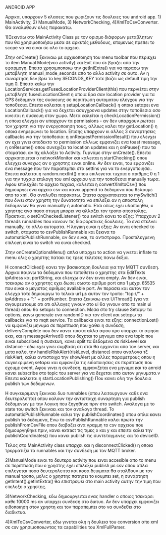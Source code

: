 ANDROID APP

Αρχικα, υπαρχουν 5 κλασεις που χωριζουν τις δουλειες του android app. 1) MainActivity, 2) ManualMode, 3) NetworkChecking, 4)XmlToCsvConverter.
Θα αναλυθουν ολες παρακατω.

1)Ξεκινάω στο MainActivity Class με τον ορισμο διάφορων μεταβλητων που θα χρησιμοποιήσω μεσα σε αρκετές μεθοδους, επομενως πρεπει το scope να να ειναι σε ολο το αρχειο.

Στην onCreate() ξεκιναω με αρχικοποιηση του menu toolbar που περιεχει το item Manual Mode(νεο activity) και Exit που σε βγαζει απο την εφαρμογη.
Επειτα χρησιμποποιω την getIntExtra() για να περασω την μεταβλητη manual_mode_seconds απο το αλλο activity σε αυτο. Αν η συναρτηση δεν βρει το key SECONDS_KEY
τοτε βαζει ως default τιμη την τιμη 0. Επειτα καλω την LocationServices.getFusedLocationProviderClient(this) που περνιέται στην μεταβλητη fusedLocationClient η οποια δρα σαν location provider
για τα GPS δεδομενα της συσκευης σε περιπτωση αυτοματου ελεγχου για την τοποθεσια. Επειτα καλειται η setupLocationCallback() η οποια setαρει ενα LocationCallback() για να δεχεται ασυγχρονα updates στην τοποθεσια
οσο κινειται η συσκευη στον χωρο. Μετά καλείται η checkLocationPermission() η οποια ελεγχει αν υπαρχουν τα permissions - αν δεν υπαρχουν ρωταει τον χρηστη για την ενεργοποιηση τους, αλλιως καλει την getLocation() η οποια ενημερωνει το location.
Επισης υπαρχουν κι αλλες 3 συναρτησεις callbacks για την τοποθεσια: η onRequestPermissionResult() που ελεγχει αν εχει γινει αποδεκτο το permission αλλιως εμφανιζει ενα toast message, η onResume() οπου συνεχιζει τα location updates και η onPause() που τα σταματαει αν πχ αλλαξει το Activity.
Γυρνάμε στην onCreate(). Επειτα αρχικοποιειται ο networkMonitor και καλειται η startChecking() οπου ελεγχει συνεχως αν ο χρηστης ειναι online. Αν δεν ειναι, του εμφανιζει ενα message που τον παραπεμπει στα settins για να το ενεργοποιησει.
Επειτα καλειται η random.nextInt() οπου επιλεγεται τυχαια ο αριθμος 0 η 1 για την τυχαια επιλογη του xml αρχειου για την τοποθεσια manually τωρα.
Αφου επιλεχθει το αρχειο τυχαια, καλειται η convertXmltoCsv() που δημιουργει ενα αρχειο csv και κανει append τα δεδομενα που θελουμε απο το xml. Θα αναλυθει παρακατω.
Επειτα αρχικοποιειται το mySwitch() που δινει στον χρηστη την δυνατοτητα να επιλεξει αν η αποστολη δεδομενων θα γινει manually ή automatic. Ετσι οπως εχει υλοποιηθει, ο χρηστης ανα πασα στιγμη μπορει
να αλλαξει τον τροπο αποστολης. Πρακτικα, ο setOnCheckedListener() του switch κανει το εξης: Υπαρχουν 2 threads runnables που κανουν τις διαφορετικες δουλειες. Το ενα στελνει manually, το αλλο αυτοματα.
Η λογικη ειναι η εξης: Αν ειναι checked το switch, σταματα το csvPublishRunnable και ξεκινα το automaticPublishRunnable, αν δεν ειναι, το αντιστροφο. Προεπιλεγμενη επιλογη ειναι το switch να ειναι checked.

Στην onCreateOptionsMenu() απλα υπαρχει το action να γινεται inflate το menu ολις ο χρηστης παταει τις τρεις τελιτσες πανω δεξια.

Η connectClicked() κανει την βασικοτερη δουλεια για την MQTT συνδεση. Αρχικα παιρνω τα δεδομενα που τοποθετει ο χρηστης στα EditTexts ipAdress και portString,
και ελεγχω αν δεν ειναι empty. Αν δεν ειναι, τσεκαρω αν ο χρηστης εχει δωσει σωστο αριθμο port απο 1 μέχρι 65535 που ειναι ο μεγιστος αριθμος available port.
Αν περασει και αυτον τον ελεγχο τοτε δημιουργω το τελικο url με αυτον τον τροπο:  "tcp://" + ipAddress + ":" + portNumber.
Επειτα ξεκιναω ενα UiThread() (για να σιγουρευτουμε οτι οτι αλλαγες γινουν στο ui θα γινουν απο το main ui thread) οπου θα setαρει το connection.
Μεσα στο try clause Setαρψ τα options, κανω generate ενα randomID για τον client και setαρω τα callbacks για το mqtt service. Τα callbacks ειναι τα εξης:
connectionLost() να εμφανιζει μηνυμα σε περιπτωση που χαθει η συνδεση, deliveryComplete που δεν κανει τιποτα αλλα αφου προ υπαρχει το αφησα εκει, 
και η messageArrived() οπου δεχεται το μηνυμα απο ενα topic που ειναι subscribed η συσκευη, κανει split τα δεδομενα σε riskLevel και distance - εδω εχει γινει συμβαση οτι ετσι θα ερχονται απο τον server,
και μετα καλει την handleRiskAlert(riskLevel, distance) οπου αναλογα τξ riskAlert, καλει αντιστοιχα την showAlert με αλλες παραμετρους οπου η συγκεκριμενη setαρει και εμφανιζει τις ειδοποιησεις σε περιπτωση που εχουμε event.
Αφου γινει η συνδεση, εμφανιζεται ενα μηνυμα και το anroid κανει subscribe στο topic του server για να δεχεται απο αυτον μηνυματα.ν Επειτα καλειται η startLocationPublishing() Που κανει ολη την δουλεια publish των δεδομενων.

Η συγκεκριμενη ξεκιναει δυο runnables (οπου λειτουργουν καθε ενα δευτερολεπτο) οπου καλουν την αντιστοιχη συναρτηση για publish δεδομενων με την λογικη που ξηγηθηκε πριν στο switch. Αναλογα με το state του switch ξεκιναει και τον αναλογο thread.
Το automaticPublishRunnable καλει την publishCoordinates() οπου απλα κανει publish τα δεδομενα, Ενω το csvPublishRunnable καλει πρωτα την publishFromCsvFile οπου διαβαζει ανα γραμμη το csv αρχειου που δημιουργηθηκε πριν, κανει extract τις τιμες x και y και
επειτα καλει την publishCoordinates() που κανει publish τις συντεταγμενες και το deviceID.

Τελος στο MainActivity class υπαρχει και η disconnectClicked() η οποια τρερματιζει τα runnables και την συνδεση με τον MQTT broker.


2)ManualMode ειναι το δευτερο activity που ειναι accesible απο το menu σε περιπτωση που ο χρηστης εχει επιλεξει publish με csv οπου απλα επιλεγεται ποσα δευτερολεπτα και ποσα δειγματα θα σταλθουν
με τον manual τροπο, μολις ο χρηστης πατησει το κουμπει set, η συναρτηση getIntent().getIntExtra() θα επιστρεψει στο main activity αυτην την τιμη που επελεξε ο χρηστης.

3)NetworkChecking, εδω δημιουργειται ενας handler ο οποιος τσεκαρει καθε 10000 ms αν υπαρχει συνδεση στο δικτυο. Αν δεν υπαρχει εμφανιζει ειδοποιηση στον χρηστη και τον παραπεμπει
στο να συνδεθει στο διαδικτυο.

4)XmlToCsvConverter, εδω γινεται ολη η δουλεια του conversion απο xml σε csv χρησιμοποιωντας τα capabilities του XmlFullParser.
